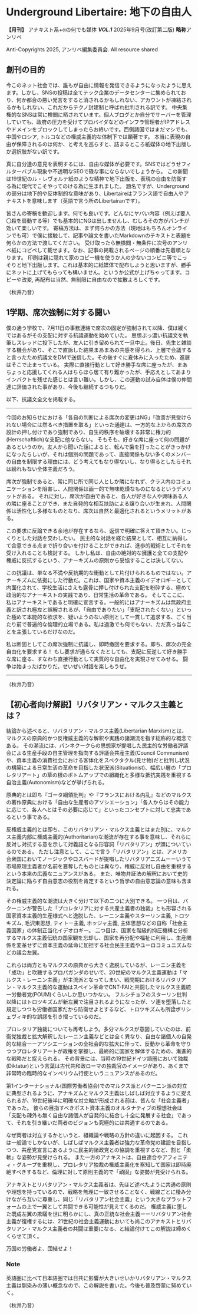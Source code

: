 # Underground Libertaire: 地下の自由人

**【月刊】** アナキスト系+αの何でも媒体 **_VOL.1_** 2025年9月号(改訂第二版) **略称**アンリベ

Anti-Copyrights 2025, アンリベ編集委員会. All resource shared

## 創刊の目的
今このネット社会では、誰もが自由に情報を発信できるようになったように思えます。しかし、SNSの投稿は全てテック企業のデータセンターに集められており、何か都合の悪い発言をすると消されるかもしれない、アカウントが凍結されるかもしれない、これだからテクノ封建制と呼ばれ批判される訳です。
中央集権的なSNSは常に検閲に晒されています。個人ブログとか自分でサーバーを管理していても、政府の圧力を受けてプロバイダなどのインフラ管理者がIPアドレスやドメインをブロックしてしまったらお終いです。西側諸国ではまだマシでも、中国やロシア, トルコなどの権威主義的な体制下では顕著です。
本当に表現の自由が保障されるのは何か、と考えを巡らすと、詰まるところ紙媒体の地下出版しか選択肢がない訳です。

真に自分達の意見を表明するには、自由な媒体が必要です。SNSではどうせフィルターバブル現象や不透明なSEOで碌な事にならないでしょうから。
この新聞は19世紀のル・レヴォルテ紙のような精神で地下出版を、表現の自由を防衛する為に現代でこそやってのける為に生まれました。
題名ですが、Undergroundの部分は地下的や反体制的な意味があり、Libertaireはフランス語で自由人やアナキストを意味します（英語で言う所のLibertairanです）。

皆さんの寄稿を歓迎します。何でも良いです。どんなにヤバい内容（例えば要人〇殺を扇動する等）でも基本的にNGは出しませんし、むしろその方がパンチが効いて楽しいです。
寄稿方法は、まず何らかの方法（現地はもちろんオンラインでも可）で僕に接触して、記事や論文を書いたMarkdownのテキストと表題を何らかの方法で渡してください。
受け取ったら無検閲・無条件に次号のアンリベ紙にコピペして載せます。なお、記事の掲載されるページの順番は先着順となります。
印刷は親に隠れて家のコピー機を使うか人の少ないコンビニ等でこっそりと地下出版します。これは基本的に紙媒体で配布しようと思いますが、勝手にネットに上げてもらっても構いません。というか公式が上げちゃってます。コピーや改変, 再配布は当然、無制限に自由なので拡散よろしくです。

（秋井乃音）

## 1学期、席次強制に対する闘い
僕の通う学校で、7月11日の事務連絡で席次の固定が強制されて以降、僕は緩くではあるがその支配に対する抗議運動を始めていた。
思想ぶっ濃い抗議文を執筆しスレッドに投下したが、友人に引き留められて一旦中止。後日、先生と雑談する機会があり、そこで直訴した結果まあまあの共感を得られ、上層で会議すると言ったため抗議文をDMで送信した。その後すぐに夏休みに入ったため、進展はそこで止まっている。
実際に直接行動として好き勝手な席に座ったが、まあちょっと応援してくれる人はちらほら居て有り難かったが、手応えとしてあまりインパクトを残せた感じとは言い難い。しかし、この運動の試み自体は僕の仲間達に評価された事があり、今後も継続するつもりだ。

以下、抗議文全文を掲載する。

---

今回のお知らせにおける「各自の判断による席次の変更はNG」「改善が見受けられない場合には然るべき措置を取る」といった通達は、一方的な上からの席次の設計の押し付けであり強制であり、自生的秩序を破壊する非常に権力的(Herrschaftlich)な支配に他ならない。
そもそも、好きな席に座って何の問題があるというのか。友人から聞いた話によると、転んで歯を打ったことがきっかけになったらしいが、それは個別の問題であって、直接関係もない多くのメンバーの自由を制限する理由には、どう考えてもなり得ないし、なり得るとしたらそれは紛れもない全体主義だろう。

席次が強制であると、常に同じ所で同じ人としか隣になれず、クラス内のコミュニケーションを阻害し、人間関係は画一的で無味乾燥なものになるというデメリットがある。
それに対し、席次が自由であると、各人が好きな人や興味ある人の隣に座ることができ、また自発的な相互扶助による譲り合いが生まれ、人間関係は活性化し多様なものとなり、席次は自然と最適化されるというメリットがある。

この要求に反論できる余地が存在するなら、返信で明確に答えて頂きたい。じっくりとした対話を交わしたい。
民主的な対話を経た結果として、相互に納得して合意できる点まで折り合いを付けることができれば、進歩的戦術としてそれを受け入れることも検討する。
しかし私は、自由の絶対的な擁護と全ての支配や権威に反抗するという、アナーキズムの原則から妥協することは決してない。

この抗議は、単なる不満や反抗期的な衝動として片付けられるものではない。アナーキズムに依拠にした行動だ。これは、国家や資本主義のイデオロギーとして内面化されて、学校生活にさえも露骨に押し付けられた支配を粉砕する、極めて政治的なアナーキストの実践であり、日常生活の革命である。
そしてここに、私はアナーキストであると明確に宣言する。一般的にはアナーキズムは無政府主義と訳され極左と誤解されるが、「自由でありたい」「支配されたくない」といった極めて本能的な欲求を、疑いようのない原則として一貫して追求する、ごく当たり前で普遍的な倫理的立場である。私は過激でも何でもない、ただ真っ当なことを主張しているだけなのだ。

私は断固としてこの席次強制に抗議し、即時撤回を要求する。即ち、席次の完全自由化を要求する！
もし要求が通らなくたとしても、支配に反逆して好き勝手な席に座る、すなわち直接行動として実質的な自由化を実現させてみせる。
闘争は始まったばかりだ。せいぜい対話を楽しもうぜ。

---

（秋井乃音）

##  【初心者向け解説】リバタリアン・マルクス主義とは？ 
結論から述べると、リバタリアン・マルクス主義(Libertarian Marxism)とは、マルクスの原典的かつ反権威主義的な解釈や実践の諸潮流を指す総称的な概念である。
その潮流には、パンネクークらの思想家が提唱した民主的な労働者評議会による生産手段の自主管理を指向する評議会共産主義(Council Communism)や、資本主義の消費社会における客体化をスペクタクル(見せ物)だと批判し状況の構築による日常生活の革命を目指した状況派(Situationist)、幅広い層の「プロレタリアート」の草の根のボトムアップでの組織化と多様な抵抗実践を重視する自治主義(Autonomism)などが挙げられる。

原典的とは即ち『ゴータ綱領批判』や『フランスにおける内乱』などのマルクスの著作原典における「自由な生産者のアソシエーション」「各人からはその能力に応じて、各人へとはその必要に応じて」といったコンセプトに対して忠実であるという事である。

反権威主義的とは即ち、このリバタリアン・マルクス主義とはまた別に、マルクス主義内部に権威主義的(Authoritarian)な潮流が存在する事を意味し、それらに反対し対抗する意を示して対義語となる形容詞「リバタリアン」が頭についているのである。
ただし注意として、ここで言う「リバタリアン」とは、アメリカ合衆国においてノージックやロスバードが提唱したリバタリアニズムーーいうて市場原理主義者が名前を簒奪したものとは異なり、権威に反対し自由を重視するという本来の広義なニュアンスがある。
また、唯物弁証法の解釈において史的決定論に陥らず自由意志の役割を肯定するという哲学の自由意志論の意味も含まれる。

その権威主義的な潮流は大きく分けて以下の二つに大別できる。
一つ目は、バクーニンが警告した「プロレタリアに対する共産主義者の独裁」とも形容される国家資本主義的生産様式へと逸脱した、レーニン主義やスターリン主義, トロツキズム, 毛沢東思想, ティトー主義, ホッジャ主義, 主体思想などの自称「社会主義国家」の体制正当化イデオロギー。
二つ目は、国家を階級的抑圧機構と分析するマルクス主義伝統の国家観を忘却し、国家を再分配や福祉に利用し、生産関係を変革せずに資本主義の延命に加担する社会民主主義やユーロコミュニズムなどの議会左翼。

これらは両方ともマルクスの原典から大きく逸脱しているが、レーニン主義を「成功」と吹聴するプロパガンダのせいで、20世紀のマルクス主義運動は「マルクス・レーニン主義」が主流派となってしまい、戦間期におけるリバタリアン・マルクス主義的な運動はスペイン革命でCNT-FAIと共闘したマルクス主義統一労働者党(POUM)くらいしか思いつかない。
フルシチョフのスターリン批判以降にはトロツキズムが新左翼で注目されるようになったが、ソ連を堕落したと規定しつつも労働者国家だから防衛せよとするなど、トロツキズムも所詮ボリシェヴィキ的な誤謬を引き摺っているのだ。

プロレタリア独裁についても再考しよう。多分マルクスが意図していたのは、前衛党独裁と拡大解釈したレーニン主義などとは全く異なり、自由な諸個人の自発的な結合ーーアソシエーションの全社会的な拡大に伴って、反動から革命を守りつつプロレタリアートが政権を掌握し、最終的に国家を解体するための、漸進的な戦略だと捉えられる。
その背景には、当時の19世紀ドイツ語圏において独裁(Diktatur)という言葉は古代共和政ローマの独裁官のイメージがあり、あくまで非常時の臨時的なインペリウム行使というニュアンスがあるのだ。

第1インターナショナル(国際労働者協会)でのマルクス派とバクーニン派の対立に典型されるように、アナキズムとマルクス主義はしばしば対立するように捉えられるが、19世紀後半に明確な対立軸が形成される前は、皆んな「社会主義者」であった。
彼らの目指すべきポスト資本主義のオルタナティブの理想社会は「支配も疎外も無く自由な諸個人が自発的に結合し十全に発展する社会」であって、それを引き継いだ両者のビジョンも究極的には共通するのである。

なぜ両者は対立するかというと、組織論や戦略の方針の違いに起因する。
これは一般論でしかないが、しばしばマルクス主義者は強力な革命党の建設を目指しつつ、共産党宣言にあるように民主的諸政党との協調を重視するなど、割と「柔軟」な姿勢が見受けられる。
また一方のアナキストは、自由連合やアフィニティ・グループを重視し、プロレタリア独裁の権威主義化を察知して国家は即時廃絶すべきするなど、倫理に対して原則主義的で「頑固」な姿勢が見受けられる。

アナキストとリバタリアン・マルクス主義者は、先ほど述べたように共通の原則や理想を持っているので、戦略を無理に一致させることなく、戦線ごとに棲み分けながら互いに尊重し、同じ「リバタリアン社会主義」という大きなプラットフォームの上で一翼として共闘できる可能性が見えてくるのだ。
権威主義に堕した既成左翼の欺瞞を世に明らかにし、真の正統な社会主義ーーリバタリアン社会主義が復権するには、21世紀の社会主義運動においても尚このアナキストとリバタリアン・マルクス主義者の共闘は重要になる、と結論付けてこの解説は締めくくらせて頂く。

万国の労働者よ、団結せよ！

### Note
英語圏に比べて日本語圏では日共に影響が大きいせいかリバタリアン・マルクス主義は馴染みの薄い概念なので、この解説を書いた。今後も普及啓蒙に努めていく。

（秋井乃音）
